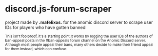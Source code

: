 # discord.js-forum-scraper
<p>project made by <strong>.mafelixos.</strong> for the anomic discord server to scrape user IDs for players who have gotten banned</p>
<small> This isn't foolproof, it's a starting point.It works by logging the user IDs of the authors of ban-appeal posts in the #ban-appeals forum channel on the Anomic Discord server. Although most people appeal their bans, many others decide to make their friend appeal for them instead, which can confuse.</small>
